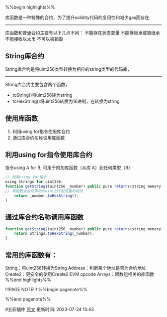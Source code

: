 %%begin highlights%%

库函数是一种特殊的合约，为了提升solidity代码的复用性和减少gas而存在

---
库函数和普通合约主要有以下几点不同：
不能存在状态变量
不能够继承或被继承
不能接收以太币
不可以被销毁

String库合约
---
String库合约是将uint256类型转换为相应的string类型的代码库，

---
String库合约主要包含两个函数，
- toString()将uint256转为string
- toHexString()将uint256转换为16进制，在转换为string

使用库函数
---
1. 利用using for指令使用库合约
2. 通过库合约名称调用库函数

利用using for指令使用库合约
---

指令using A for B;  可用于附加库函数（从库 A）到任何类型（B）

```js
// 利用using for指令
using Strings for uint256;
function getString1(uint256 _number) public pure returns(string memory){
// 库函数会自动添加为uint256型变量的成员
	return _number.toHexString();
}
```


通过库合约名称调用库函数
---

```js
function getString2(uint256 _number) public pure returns(string memory){
	return Strings.toHexString(_number);
}
```


常用的库函数有：
---
String：将uint256转换为String
Address：判断某个地址是否为合约地址
Create2：更安全的使用Create2 EVM opcode
Arrays：跟数组相关的库函数
%%end highlights%%

!!!PAGE NOTE!!!
%%begin pagenote%%

%%end pagenote%%

 #五彩插件 [原文](https://www.wtf.academy/solidity-advanced/Library/)
更新时间: 2023-07-24 15:43